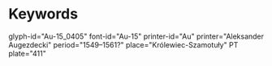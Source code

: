 # Keywords
glyph-id="Au-15_0405"
font-id="Au-15"
printer-id="Au"
printer="Aleksander Augezdecki"
period="1549–1561?"
place="Królewiec-Szamotuły"
PT plate="411"
